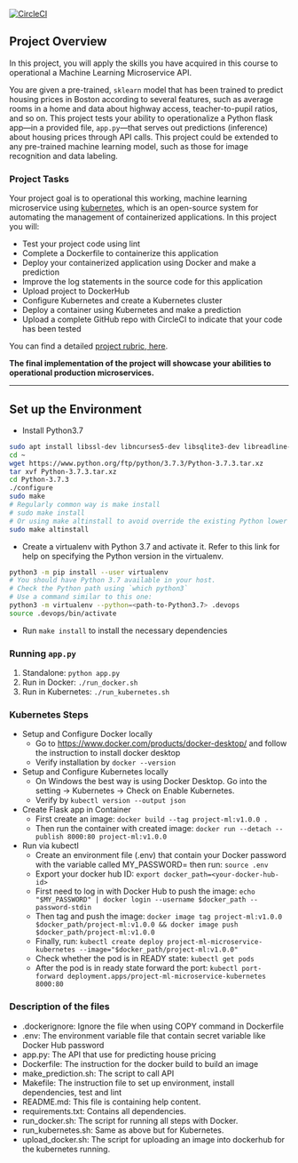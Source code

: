 [![CircleCI](https://dl.circleci.com/status-badge/img/gh/linhcnse130515/DevOps-Project-4/tree/main.svg?style=svg)](https://dl.circleci.com/status-badge/redirect/gh/linhcnse130515/DevOps-Project-4/tree/main)

## Project Overview

In this project, you will apply the skills you have acquired in this course to operational a Machine Learning Microservice API. 

You are given a pre-trained, `sklearn` model that has been trained to predict housing prices in Boston according to several features, such as average rooms in a home and data about highway access, teacher-to-pupil ratios, and so on. This project tests your ability to operationalize a Python flask app—in a provided file, `app.py`—that serves out predictions (inference) about housing prices through API calls. This project could be extended to any pre-trained machine learning model, such as those for image recognition and data labeling.

### Project Tasks

Your project goal is to operational this working, machine learning microservice using [kubernetes](https://kubernetes.io/), which is an open-source system for automating the management of containerized applications. In this project you will:
* Test your project code using lint
* Complete a Dockerfile to containerize this application
* Deploy your containerized application using Docker and make a prediction
* Improve the log statements in the source code for this application
* Upload project to DockerHub
* Configure Kubernetes and create a Kubernetes cluster
* Deploy a container using Kubernetes and make a prediction
* Upload a complete GitHub repo with CircleCI to indicate that your code has been tested

You can find a detailed [project rubric, here](https://review.udacity.com/#!/rubrics/2576/view).

**The final implementation of the project will showcase your abilities to operational production microservices.**

---

## Set up the Environment

* Install Python3.7
```bash
sudo apt install libssl-dev libncurses5-dev libsqlite3-dev libreadline-dev libtk8.6 libgdm-dev libdb4o-cil-dev libpcap-dev
cd ~
wget https://www.python.org/ftp/python/3.7.3/Python-3.7.3.tar.xz
tar xvf Python-3.7.3.tar.xz
cd Python-3.7.3
./configure
sudo make
# Regularly common way is make install
# sudo make install
# Or using make altinstall to avoid override the existing Python lower version
sudo make altinstall
```

* Create a virtualenv with Python 3.7 and activate it. Refer to this link for help on specifying the Python version in the virtualenv. 
```bash
python3 -m pip install --user virtualenv
# You should have Python 3.7 available in your host. 
# Check the Python path using `which python3`
# Use a command similar to this one:
python3 -m virtualenv --python=<path-to-Python3.7> .devops
source .devops/bin/activate
```
* Run `make install` to install the necessary dependencies

### Running `app.py`

1. Standalone:  `python app.py`
2. Run in Docker:  `./run_docker.sh`
3. Run in Kubernetes:  `./run_kubernetes.sh`

### Kubernetes Steps

* Setup and Configure Docker locally
  * Go to https://www.docker.com/products/docker-desktop/ and follow the instruction to install docker desktop
  * Verify installation by `docker --version`
* Setup and Configure Kubernetes locally
  * On Windows the best way is using Docker Desktop. Go into the setting -> Kubernetes -> Check on Enable Kubernetes.
  * Verify by `kubectl version --output json`
* Create Flask app in Container
  * First create an image: `docker build --tag project-ml:v1.0.0 .`
  * Then run the container with created image: `docker run --detach --publish 8000:80 project-ml:v1.0.0`
* Run via kubectl
  * Create an environment file (.env) that contain your Docker password with the variable called MY_PASSWORD=<your-docker-hub-pw> then run: `source .env`
  * Export your docker hub ID: `export docker_path=<your-docker-hub-id>`
  * First need to log in with Docker Hub to push the image: `echo "$MY_PASSWORD" | docker login --username $docker_path --password-stdin`
  * Then tag and push the image: `docker image tag project-ml:v1.0.0 $docker_path/project-ml:v1.0.0 && docker image push $docker_path/project-ml:v1.0.0`
  * Finally, run: `kubectl create deploy project-ml-microservice-kubernetes --image="$docker_path/project-ml:v1.0.0"`
  * Check whether the pod is in READY state: `kubectl get pods`
  * After the pod is in ready state forward the port: `kubectl port-forward deployment.apps/project-ml-microservice-kubernetes 8000:80`

### Description of the files
* .dockerignore: Ignore the file when using COPY command in Dockerfile
* .env: The environment variable file that contain secret variable like Docker Hub password
* app.py: The API that use for predicting house pricing
* Dockerfile: The instruction for the docker build to build an image
* make_prediction.sh: The script to call API
* Makefile: The instruction file to set up environment, install dependencies, test and lint
* README.md: This file is containing help content.
* requirements.txt: Contains all dependencies.
* run_docker.sh: The script for running all steps with Docker.
* run_kubernetes.sh: Same as above but for Kubernetes.
* upload_docker.sh: The script for uploading an image into dockerhub for the kubernetes running.
